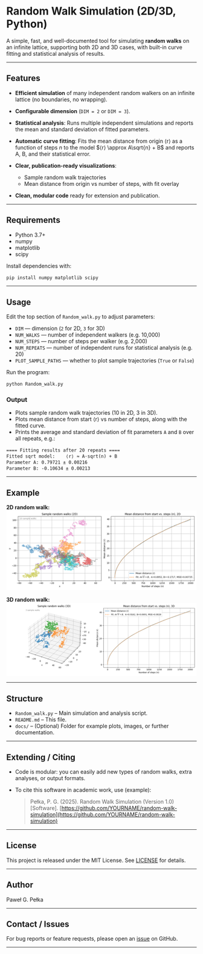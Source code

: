 # Random Walk Simulation (2D/3D, Python)

A simple, fast, and well-documented tool for simulating **random walks** on an infinite lattice, supporting both 2D and 3D cases, with built-in curve fitting and statistical analysis of results.

---

## Features

* **Efficient simulation** of many independent random walkers on an infinite lattice (no boundaries, no wrapping).
* **Configurable dimension** (`DIM = 2` or `DIM = 3`).
* **Statistical analysis**: Runs multiple independent simulations and reports the mean and standard deviation of fitted parameters.
* **Automatic curve fitting**: Fits the mean distance from origin ⟨r⟩ as a function of steps *n* to the model
  $⟨r⟩ \approx A\sqrt{n} + B$
  and reports A, B, and their statistical error.
* **Clear, publication-ready visualizations**:

  * Sample random walk trajectories
  * Mean distance from origin vs number of steps, with fit overlay
* **Clean, modular code** ready for extension and publication.

---

## Requirements

* Python 3.7+
* numpy
* matplotlib
* scipy

Install dependencies with:

```bash
pip install numpy matplotlib scipy
```

---

## Usage

Edit the top section of `Random_walk.py` to adjust parameters:

* `DIM` — dimension (`2` for 2D, `3` for 3D)
* `NUM_WALKS` — number of independent walkers (e.g. 10,000)
* `NUM_STEPS` — number of steps per walker (e.g. 2,000)
* `NUM_REPEATS` — number of independent runs for statistical analysis (e.g. 20)
* `PLOT_SAMPLE_PATHS` — whether to plot sample trajectories (`True` or `False`)

Run the program:

```bash
python Random_walk.py
```

### Output

* Plots sample random walk trajectories (10 in 2D, 3 in 3D).
* Plots mean distance from start ⟨r⟩ vs number of steps, along with the fitted curve.
* Prints the average and standard deviation of fit parameters `A` and `B` over all repeats, e.g.:

```
==== Fitting results after 20 repeats ====
Fitted sqrt model:    ⟨r⟩ ≈ A·sqrt(n) + B
Parameter A: 0.79721 ± 0.00216
Parameter B: -0.10634 ± 0.00213
```

---

## Example

**2D random walk:**
![2D sample plot](docs/sample_2d.png)

**3D random walk:**
![3D sample plot](docs/sample_3d.png)

---

## Structure

* `Random_walk.py` – Main simulation and analysis script.
* `README.md` – This file.
* `docs/` – (Optional) Folder for example plots, images, or further documentation.

---

## Extending / Citing

* Code is modular: you can easily add new types of random walks, extra analyses, or output formats.
* To cite this software in academic work, use (example):

  > Pełka, P. G. (2025). Random Walk Simulation (Version 1.0) \[Software]. [https://github.com/YOURNAME/random-walk-simulation](https://github.com/YOURNAME/random-walk-simulation)

---

## License

This project is released under the MIT License.
See [LICENSE](LICENSE) for details.

---

## Author

Paweł G. Pełka

---

## Contact / Issues

For bug reports or feature requests, please open an [issue](https://github.com/YOURNAME/random-walk-simulation/issues) on GitHub.

---
